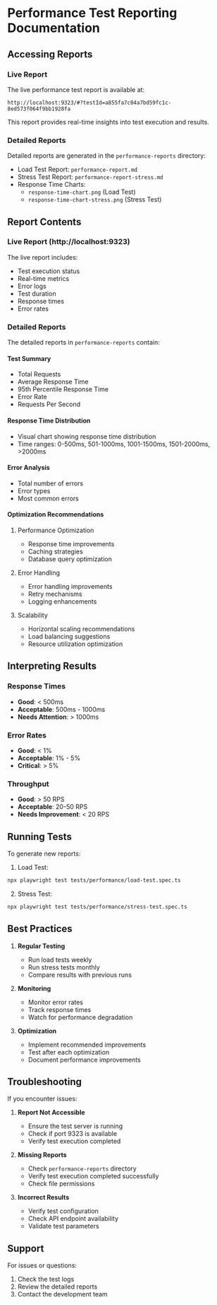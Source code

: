 # Performance Test Reporting Documentation

## Accessing Reports

### Live Report
The live performance test report is available at:
```
http://localhost:9323/#?testId=a855fa7c04a7bd59fc1c-8ed573f064f9bb1928fa
```

This report provides real-time insights into test execution and results.

### Detailed Reports
Detailed reports are generated in the `performance-reports` directory:
- Load Test Report: `performance-report.md`
- Stress Test Report: `performance-report-stress.md`
- Response Time Charts: 
  - `response-time-chart.png` (Load Test)
  - `response-time-chart-stress.png` (Stress Test)

## Report Contents

### Live Report (http://localhost:9323)
The live report includes:
- Test execution status
- Real-time metrics
- Error logs
- Test duration
- Response times
- Error rates

### Detailed Reports
The detailed reports in `performance-reports` contain:

#### Test Summary
- Total Requests
- Average Response Time
- 95th Percentile Response Time
- Error Rate
- Requests Per Second

#### Response Time Distribution
- Visual chart showing response time distribution
- Time ranges: 0-500ms, 501-1000ms, 1001-1500ms, 1501-2000ms, >2000ms

#### Error Analysis
- Total number of errors
- Error types
- Most common errors

#### Optimization Recommendations
1. Performance Optimization
   - Response time improvements
   - Caching strategies
   - Database query optimization

2. Error Handling
   - Error handling improvements
   - Retry mechanisms
   - Logging enhancements

3. Scalability
   - Horizontal scaling recommendations
   - Load balancing suggestions
   - Resource utilization optimization

## Interpreting Results

### Response Times
- **Good**: < 500ms
- **Acceptable**: 500ms - 1000ms
- **Needs Attention**: > 1000ms

### Error Rates
- **Good**: < 1%
- **Acceptable**: 1% - 5%
- **Critical**: > 5%

### Throughput
- **Good**: > 50 RPS
- **Acceptable**: 20-50 RPS
- **Needs Improvement**: < 20 RPS

## Running Tests

To generate new reports:

1. Load Test:
```bash
npx playwright test tests/performance/load-test.spec.ts
```

2. Stress Test:
```bash
npx playwright test tests/performance/stress-test.spec.ts
```

## Best Practices

1. **Regular Testing**
   - Run load tests weekly
   - Run stress tests monthly
   - Compare results with previous runs

2. **Monitoring**
   - Monitor error rates
   - Track response times
   - Watch for performance degradation

3. **Optimization**
   - Implement recommended improvements
   - Test after each optimization
   - Document performance improvements

## Troubleshooting

If you encounter issues:

1. **Report Not Accessible**
   - Ensure the test server is running
   - Check if port 9323 is available
   - Verify test execution completed

2. **Missing Reports**
   - Check `performance-reports` directory
   - Verify test execution completed successfully
   - Check file permissions

3. **Incorrect Results**
   - Verify test configuration
   - Check API endpoint availability
   - Validate test parameters

## Support

For issues or questions:
1. Check the test logs
2. Review the detailed reports
3. Contact the development team 